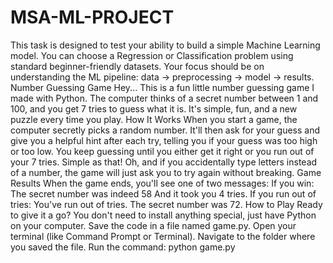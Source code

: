 # MSA-ML-PROJECT
This task is designed to test your ability to build a simple Machine Learning model. You can choose a Regression or Classification problem using standard beginner-friendly datasets. Your focus should be on understanding the ML pipeline: data → preprocessing → model → results.
Number Guessing Game
Hey... This is a fun little number guessing game I made with Python.
The computer thinks of a secret number between 1 and 100, and you get 7 tries to guess what it is. It's simple, fun, and a new puzzle every time you play.
How It Works
When you start a game, the computer secretly picks a random number. It'll then ask for your guess and give you a helpful hint after each try, telling you if your guess was too high or too low.
You keep guessing until you either get it right or you run out of your 7 tries. Simple as that!
Oh, and if you accidentally type letters instead of a number, the game will just ask you to try again without breaking.
Game Results
When the game ends, you'll see one of two messages:
If you win:
The secret number was indeed 58
And it took you 4 tries.
If you run out of tries:
You've run out of tries.
The secret number was 72.
How to Play
Ready to give it a go? You don't need to install anything special, just have Python on your computer.
Save the code in a file named game.py.
Open your terminal (like Command Prompt or Terminal).
Navigate to the folder where you saved the file.
Run the command: python game.py
